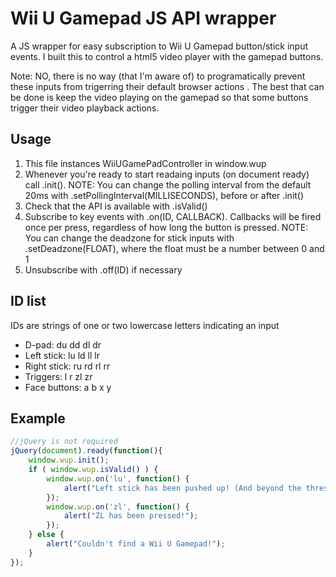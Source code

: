 # Wii U Gamepad JS API wrapper

A JS wrapper for easy subscription to Wii U Gamepad button/stick input events. I built this to control a html5 video player with the gamepad buttons.

Note: NO, there is no way (that I'm aware of) to programatically prevent these inputs from trigerring their default browser actions . The best that can be done is keep the video playing on the gamepad so that some buttons trigger their video playback actions.

## Usage
1. This file instances WiiUGamePadController in window.wup
2. Whenever you're ready to start readaing inputs (on document ready) call .init(). NOTE: You can change the polling interval from the default 20ms with .setPollingInterval(MILLISECONDS), before or after .init()
3. Check that the API is available with .isValid()
4. Subscribe to key events with .on(ID, CALLBACK). Callbacks will be fired once per press, regardless of how long the button is pressed. NOTE: You can change the deadzone for stick inputs with .setDeadzone(FLOAT), where the float must be a number between 0 and 1
5. Unsubscribe with .off(ID) if necessary

## ID list

IDs are strings of one or two lowercase letters indicating an input

* D-pad: du dd dl dr
* Left stick: lu ld ll lr
* Right stick: ru rd rl rr
* Triggers: l r zl zr
* Face buttons: a b x y
	
## Example

```JavaScript
//jQuery is not required
jQuery(document).ready(function(){
	window.wup.init();
	if ( window.wup.isValid() ) {
		window.wup.on('lu', function() {
			alert("Left stick has been pushed up! (And beyond the threshold of 0.5)");
		});
		window.wup.on('zl', function() {
			alert("ZL has been pressed!");
		});
	} else {
		alert("Couldn't find a Wii U Gamepad!");
	}
});
```